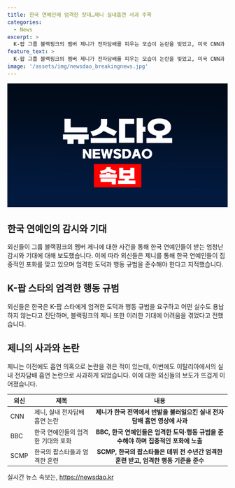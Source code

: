 ```yaml
---
title: 한국 연예인에 엄격한 잣대…제니 실내흡연 사과 주목
categories:
  - News
excerpt: >
  K-팝 그룹 블랙핑크의 멤버 제니가 전자담배를 피우는 모습이 논란을 빚었고, 미국 CNN과 영국 BBC는 이에 대한 보도를 했다. 외신들은 제니를 통해 한국 연예인들이 받는 엄청난 감시와 엄격한 도덕, 행동 규범에 대해 지적하며, 그에 대한 제니의 사과와 어려움을 다뤘다. 블랙핑크와 같은 K-팝 스타들이 어떤 기준을 따르고 어떤 압력을 받고 있는지에 대한 외신의 보도가 주목받고 있다.
feature_text: >
  K-팝 그룹 블랙핑크의 멤버 제니가 전자담배를 피우는 모습이 논란을 빚었고, 미국 CNN과 영국 BBC는 이에 대한 보도를 했다. 외신들은 제니를 통해 한국 연예인들이 받는 엄청난 감시와 엄격한 도덕, 행동 규범에 대해 지적하며, 그에 대한 제니의 사과와 어려움을 다뤘다. 블랙핑크와 같은 K-팝 스타들이 어떤 기준을 따르고 어떤 압력을 받고 있는지에 대한 외신의 보도가 주목받고 있다.
image: '/assets/img/newsdao_breakingnews.jpg'
---
```


<p><img src="/assets/img/newsdao_breakingnews.jpg" alt="koreaapp 속보" /></p>

<h2 data-ke-size="size26">한국 연예인의 감시와 기대</h2>

<p data-ke-size="size16">외신들이 그룹 블랙핑크의 멤버 제니에 대한 사건을 통해 한국 연예인들이 받는 엄청난 감시와 기대에 대해 보도했습니다. 이에 따라 외신들은 제니를 통해 한국 연예인들이 집중적인 포화를 맞고 있으며 엄격한 도덕과 행동 규범을 준수해야 한다고 지적했습니다.</p>

<h2 data-ke-size="size26">K-팝 스타의 엄격한 행동 규범</h2>

<p data-ke-size="size16">외신들은 한국은 K-팝 스타에게 엄격한 도덕과 행동 규범을 요구하고 어떤 실수도 용납하지 않는다고 진단하며, 블랙핑크의 제니 또한 이러한 기대에 어려움을 겪었다고 전했습니다.</p>

<h2 data-ke-size="size26">제니의 사과와 논란</h2>

<p data-ke-size="size16">제니는 이전에도 흡연 의혹으로 논란을 겪은 적이 있는데, 이번에도 이탈리아에서의 실내 전자담배 흡연 논란으로 사과하게 되었습니다. 이에 대한 외신들의 보도가 뜨겁게 이어졌습니다.</p>

<table>
    <thead>
        <tr>
            <th>외신</th>
            <th>제목</th>
            <th>내용</th>
        </tr>
    </thead>
    <tbody>
        <tr>
            <td>CNN</td>
            <td>제니, 실내 전자담배 흡연 논란</td>
            <td style="text-align: center; height: 17px;"><b>제니가 한국 전역에서 반발을 불러일으킨 실내 전자담배 흡연 영상에 사과</b></td>
        </tr>
        <tr>
            <td>BBC</td>
            <td>한국 연예인들의 엄격한 기대와 포화</td>
            <td style="text-align: center; height: 17px;"><b>BBC, 한국 연예인들은 엄격한 도덕·행동 규범을 준수해야 하며 집중적인 포화에 노출</b></td>
        </tr>
        <tr>
            <td>SCMP</td>
            <td>한국의 팝스타들과 엄격한 훈련</td>
            <td style="text-align: center; height: 17px;"><b>SCMP, 한국의 팝스타들은 데뷔 전 수년간 엄격한 훈련 받고, 엄격한 행동 기준을 준수</b></td>
        </tr>
    </tbody>
</table>
실시간 뉴스 속보는, <a href="https://newsdao.kr" rel="dofollow">https://newsdao.kr</a>


